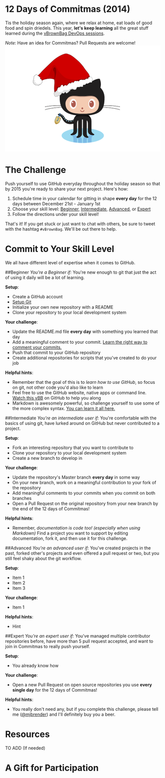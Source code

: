 12 Days of Commitmas (2014)
====================

Tis the holiday season again, where we relax at home, eat loads of good food and spin driedels. This year, **let's keep learning** all the great stuff learned during the [vBrownBag DevOps sessions](http://professionalvmware.com/vbrownbag-devops-series/).

*Note:* Have an idea for Commitmas? Pull Requests are welcome! 
![Holiday octocat](octocat/holiday-octocat.png)

The Challenge
==
Push yourself to use GitHub everyday throughout the holiday season so that by 2015 you're ready to share your next project. Here's how: 

1. Schedule time in your calendar for gitting in shape **every day** for the 12 days between December 21st - January 1st
2. Choose your skill level: [Beginner](#beginner), [Intermediate](#intermediate), [Advanced](#advanced), or [Expert](#expert)
3. Follow the directions under your skill level!

That's it! If you get stuck or just want to chat with others, be sure to tweet with the hashtag `#vBrownBag`. We'll be out there to help.


Commit to Your Skill Level
==
We all have different level of expertise when it comes to GitHub. 


##Beginner
<a name="beginner"></a>
*You're a Beginner if:* You're new enough to git that just the act of using it daily will be a lot of learning.

**Setup**:
* Create a GitHub account
* [Setup Git](https://help.github.com/articles/set-up-git/)
* Initialize your own new repository with a README
* Clone your repository to your local development system

**Your challenge**:
* Update the README.md file **every day** with something you learned that day
* Add a meaningful comment to your commit. [Learn the right way to comment your commits.](https://github.com/phonegap/phonegap/wiki/Git-Commit-Message-Format)
* Push that commit to your GitHub repository
* Create additional repositories for scripts that you've created to do your job

**Helpful hints**:
* Remember that the goal of this is to *learn how to use GitHub*, so focus on git, not other code you'd also like to learn
* Feel free to use the GitHub website, native apps or command line. [Watch this vBB](http://neckbeardinfluence.com/technical-quick-hacking-your-way-into-github/) on GitHub to help you along
* Markdown is awesomely powerful, so challenge yourself to use some of the more complex syntax. [You can learn it all here.](http://daringfireball.net/projects/markdown/syntax)


##Intermediate
<a name="intermediate"></a>
*You're an intermediate user if:* You're comfortable with the basics of using git, have lurked around on GitHub but never contributed to a project. 

**Setup**:
* Fork an interesting repository that you want to contribute to
* Clone your repository to your local development system
* Create a new branch to develop in

**Your challenge**:
* Update the repository's Master branch **every day** in some way
* On your new branch, work on a meaningful contribution to your fork of the repository
* Add meaningful comments to your commits when you commit on both branches
* Open a Pull Request on the original repository from your new branch by the end of the 12 days of Commitmas!

**Helpful hints**:
* Remember, *documentation is code too! (especially when using Markdown)* Find a project you want to support by editing documentation, fork it, and then use it for this challenge.

##Advanced
<a name="advanced"></a>
*You're an advanced user if:* You've created projects in the past, forked other's projects and even offered a pull request or two, but you still feel shaky about the git workflow.

**Setup**:
* Item 1
* Item 2
* Item 3

**Your challenge**:
* Item 1

**Helpful hints**:
* Hint

##Expert
<a name="expert"></a>
*You're an expert user if:* You've managed multiple contributor repositories before, have more than 5 pull request accepted, and want to join in Commitmas to really push yourself.

**Setup**:
* You already know how

**Your challenge**:
* Open a new Pull Request on open source repositories you use **every single day** for the 12 days of Commitmas!

**Helpful hints**:
* You really don't need any, but if you complete this challenge, please tell me ([@mjbrender](http://twitter.com/mjbrender)) and I'll definitely buy you a beer.


# Resources

TO ADD (If needed)

# A Gift for Participation